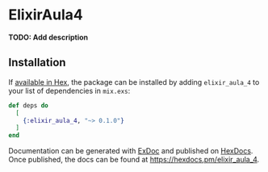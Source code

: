 # ElixirAula4

**TODO: Add description**

## Installation

If [available in Hex](https://hex.pm/docs/publish), the package can be installed
by adding `elixir_aula_4` to your list of dependencies in `mix.exs`:

```elixir
def deps do
  [
    {:elixir_aula_4, "~> 0.1.0"}
  ]
end
```

Documentation can be generated with [ExDoc](https://github.com/elixir-lang/ex_doc)
and published on [HexDocs](https://hexdocs.pm). Once published, the docs can
be found at <https://hexdocs.pm/elixir_aula_4>.

